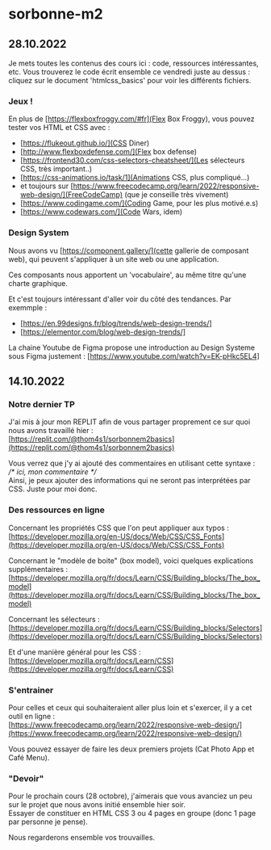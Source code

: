 # sorbonne-m2


## 28.10.2022

Je mets toutes les contenus des cours ici : code, ressources intéressantes, etc. 
Vous trouverez le code écrit ensemble ce vendredi juste au dessus : cliquez sur le document 'htmlcss_basics' pour voir les différents fichiers.

### Jeux !

En plus de [https://flexboxfroggy.com/#fr](Flex Box Froggy), vous pouvez tester vos HTML et CSS avec : 
- [https://flukeout.github.io/](CSS Diner)
- [http://www.flexboxdefense.com/](Flex box defense)
- [https://frontend30.com/css-selectors-cheatsheet/](Les sélecteurs CSS, très important..)
- [https://css-animations.io/task/1](Animations CSS, plus compliqué...)
- et toujours sur [https://www.freecodecamp.org/learn/2022/responsive-web-design/](FreeCodeCamp) (que je conseille très vivement)
- [https://www.codingame.com/](Coding Game, pour les plus motivé.e.s)
- [https://www.codewars.com/](Code Wars, idem)

### Design System

Nous avons vu [https://component.gallery/](cette gallerie de composant web), qui peuvent s'appliquer à un site web ou une application. 

Ces composants nous apportent un 'vocabulaire', au même titre qu'une charte graphique. 

Et c'est toujours intéressant d'aller voir du côté des tendances. Par exemmple : 
- [https://en.99designs.fr/blog/trends/web-design-trends/] 
- [https://elementor.com/blog/web-design-trends/]

La chaine Youtube de Figma propose une introduction au Design Systeme sous Figma justement : 
[https://www.youtube.com/watch?v=EK-pHkc5EL4]


## 14.10.2022

### Notre dernier TP

J'ai mis à jour mon REPLIT afin de vous partager proprement ce sur quoi nous avons travaillé hier :  
[https://replit.com/@thom4s1/sorbonnem2basics](https://replit.com/@thom4s1/sorbonnem2basics)

Vous verrez que j'y ai ajouté des commentaires en utilisant cette syntaxe :  
_/\* ici, mon commentaire \*/_  
Ainsi, je peux ajouter des informations qui ne seront pas interprétées par CSS. Juste pour moi donc.

### Des ressources en ligne

Concernant les propriétés CSS que l'on peut appliquer aux typos :
[https://developer.mozilla.org/en-US/docs/Web/CSS/CSS_Fonts](https://developer.mozilla.org/en-US/docs/Web/CSS/CSS_Fonts)

Concernant le "modèle de boite" (box model), voici quelques explications supplémentaires :  
[https://developer.mozilla.org/fr/docs/Learn/CSS/Building_blocks/The_box_model](https://developer.mozilla.org/fr/docs/Learn/CSS/Building_blocks/The_box_model)

Concernant les sélecteurs :  
[https://developer.mozilla.org/fr/docs/Learn/CSS/Building_blocks/Selectors](https://developer.mozilla.org/fr/docs/Learn/CSS/Building_blocks/Selectors)

Et d'une manière général pour les CSS :  
[https://developer.mozilla.org/fr/docs/Learn/CSS](https://developer.mozilla.org/fr/docs/Learn/CSS)

### S'entrainer

Pour celles et ceux qui souhaiteraient aller plus loin et s'exercer, il y a cet outil en ligne :  
[https://www.freecodecamp.org/learn/2022/responsive-web-design/](https://www.freecodecamp.org/learn/2022/responsive-web-design/)

Vous pouvez essayer de faire les deux premiers projets (Cat Photo App et Café Menu).

### "Devoir"

Pour le prochain cours (28 octobre), j'aimerais que vous avanciez un peu sur le projet que nous avons initié ensemble hier soir.  
Essayer de constituer en HTML CSS 3 ou 4 pages en groupe (donc 1 page par personne je pense).

Nous regarderons ensemble vos trouvailles.
